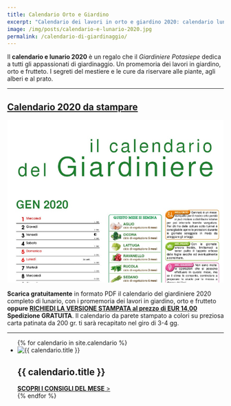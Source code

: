 ```yaml
---
title: Calendario Orto e Giardino
excerpt: "Calendario dei lavori in orto e giardino 2020: calendario lunare, consigli per semina, trapianto, potatura. Scaricalo gratuitamente in formato PDF"
image: /img/posts/calendario-e-lunario-2020.jpg
permalink: /calendario-di-giardinaggio/
---
```

<script type="application/ld+json">{"@context":"https://schema.org/","@type":"Product","name":"Il Calendario del Giardiniere","image":"https://www.giardiniere-potasiepe.fvg.it/img/posts/calendario-e-lunario-2020.jpg","description":"Il calendario del giardiniere con tutti i promemoria dei lavori in giardino, orto e frutteto. I segreti dei giardineiri, le cure da riservare a piante, alberi e prato.","sku":"claneda_giard_2020","mpn":"calenda_2020","brand":{"@type":"Brand","name":"POTASIEPE"},"review":{"@type":"Review","reviewRating":{"@type":"Rating","ratingValue":"5","bestRating":"5"},"author":{"@type":"Person","name":"Giancarlo"},"description":"Il calendario è magnifico e mi è stato consegnato a tempo di record.","name":"Calendario bellissimo e molto utile"},"aggregateRating":{"@type":"AggregateRating","ratingValue":"5","reviewCount":"10"},"offers":{"@type":"Offer","url":"https://www.giardiniere-potasiepe.fvg.it/calendario-di-giardinaggio/","priceCurrency":"EUR","price":"14","priceValidUntil":"2021-12-31","itemCondition":"https://schema.org/NewCondition","availability":"https://schema.org/InStock","seller":{"@type":"Organization","name":"POTASIEPE"}}}</script>

Il **calendario e lunario 2020** è un regalo che il *Giardiniere Potasiepe* dedica a tutti gli appassionati di giardinaggio. Un promemoria dei lavori in giardino, orto e frutteto. I segreti del mestiere e le cure da riservare alle piante, agli alberi e al prato.

___

<h2>
<a href="/download/calendari/2020/calendario-e-lunario-2020.pdf"
download="calendario-e-lunario-2020.pdf"
title="Calendario e lunario 2020">Calendario 2020 da stampare</a>
</h2>

<p>
<a href="/download/calendari/2020/calendario-e-lunario-2020.pdf"
download="calendario-e-lunario-2020.pdf"
title="Calendario e lunario 2020"><img src="/img/posts/calendario-e-lunario-2020.jpg" alt="Calendario e lunario 2020" title="calendario e lunario 2020"></a>
</p>

<p>
<strong>Scarica gratuitamente</strong> in formato PDF il calendario del giardiniere 2020 completo di lunario, con i promemoria dei lavori in giardino, orto e frutteto <strong>oppure
<a href="/contatti/" title="acquista il calendario da parete stampato">
RICHIEDI LA VERSIONE STAMPATA al prezzo di EUR 14,00 </a> Spedizione GRATUITA</strong>.
Il calendario da parete stampato a colori su preziosa carta patinata da 200 gr. ti sarà recapitato nel giro di 3-4 gg.
</p>

___


<div class="list-collection">
<ul>
	{% for calendario in site.calendario %}
		<li>
		  <img src="{% include relative-src.html src=calendario.image %}" alt="{{ calendario.title }}">
			<div>
			<h2><span class="name">{{ calendario.title }}</span></h2>
			<a href="{{ site.baseurl }}{{ calendario.url }}"><strong>SCOPRI I CONSIGLI DEL MESE</strong> &gt;</a>
			</div>
		</li>
	{% endfor %}
</ul>
</div>
